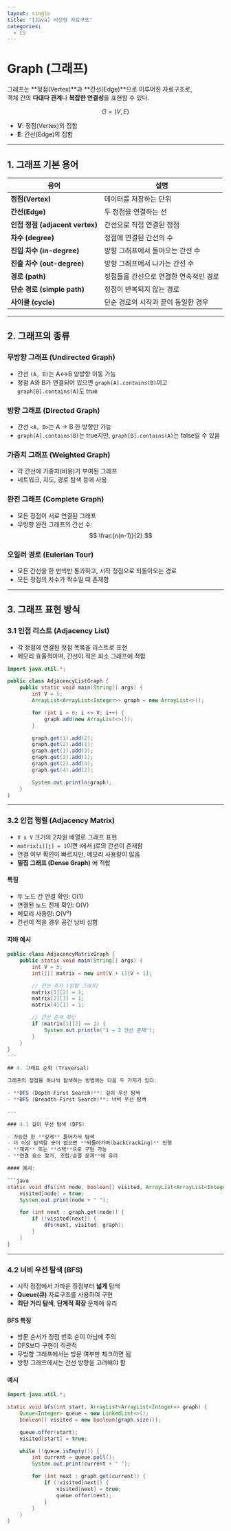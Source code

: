```yaml
---
layout: single
title: "[Java] 비선형 자료구조"
categories: 
  - CS
---
```


# Graph (그래프)

그래프는 **정점(Vertex)**과 **간선(Edge)**으로 이루어진 자료구조로,  
객체 간의 **다대다 관계**나 **복잡한 연결성**을 표현할 수 있다.

$$ G = (V, E) $$  
- **V**: 정점(Vertex)의 집합  
- **E**: 간선(Edge)의 집합

---

## 1. 그래프 기본 용어

| 용어 | 설명 |
|------|------|
| **정점(Vertex)** | 데이터를 저장하는 단위 |
| **간선(Edge)** | 두 정점을 연결하는 선 |
| **인접 정점 (adjacent vertex)** | 간선으로 직접 연결된 정점 |
| **차수 (degree)** | 정점에 연결된 간선의 수 |
| **진입 차수 (in-degree)** | 방향 그래프에서 들어오는 간선 수 |
| **진출 차수 (out-degree)** | 방향 그래프에서 나가는 간선 수 |
| **경로 (path)** | 정점들을 간선으로 연결한 연속적인 경로 |
| **단순 경로 (simple path)** | 정점이 반복되지 않는 경로 |
| **사이클 (cycle)** | 단순 경로의 시작과 끝이 동일한 경우 |

---

## 2. 그래프의 종류

### 무방향 그래프 (Undirected Graph)
- 간선 `(A, B)`는 A↔B 양방향 이동 가능  
- 정점 A와 B가 연결되어 있으면 `graph[A].contains(B)`이고 `graph[B].contains(A)`도 true

### 방향 그래프 (Directed Graph)
- 간선 `<A, B>`는 A → B 한 방향만 가능  
- `graph[A].contains(B)`는 true지만, `graph[B].contains(A)`는 false일 수 있음

### 가중치 그래프 (Weighted Graph)
- 각 간선에 가중치(비용)가 부여된 그래프  
- 네트워크, 지도, 경로 탐색 등에 사용

### 완전 그래프 (Complete Graph)
- 모든 정점이 서로 연결된 그래프  
- 무방향 완전 그래프의 간선 수:  
  $$ \frac{n(n-1)}{2} $$

### 오일러 경로 (Eulerian Tour)
- 모든 간선을 한 번씩만 통과하고, 시작 정점으로 되돌아오는 경로  
- 모든 정점의 차수가 짝수일 때 존재함

---

## 3. 그래프 표현 방식

### 3.1 인접 리스트 (Adjacency List)

- 각 정점에 연결된 정점 목록을 리스트로 표현  
- 메모리 효율적이며, 간선이 적은 희소 그래프에 적합

```java
import java.util.*;

public class AdjacencyListGraph {
    public static void main(String[] args) {
        int V = 5;
        ArrayList<ArrayList<Integer>> graph = new ArrayList<>();

        for (int i = 0; i <= V; i++) {
            graph.add(new ArrayList<>());
        }

        graph.get(1).add(2);
        graph.get(2).add(1);
        graph.get(1).add(3);
        graph.get(3).add(1);
        graph.get(2).add(4);
        graph.get(4).add(2);

        System.out.println(graph);
    }
}
```
---
### 3.2 인접 행렬 (Adjacency Matrix)

- `V x V` 크기의 2차원 배열로 그래프 표현
- `matrix[i][j] = 1`이면 i에서 j로의 간선이 존재함
- 연결 여부 확인이 빠르지만, 메모리 사용량이 많음
- **밀집 그래프 (Dense Graph)** 에 적합

#### 특징

- 두 노드 간 연결 확인: O(1)
- 연결된 노드 전체 확인: O(V)
- 메모리 사용량: O(V²)
- 간선이 적을 경우 공간 낭비 심함

#### 자바 예시

```java
public class AdjacencyMatrixGraph {
    public static void main(String[] args) {
        int V = 5;
        int[][] matrix = new int[V + 1][V + 1];

        // 간선 추가 (방향 그래프)
        matrix[1][2] = 1;
        matrix[2][3] = 1;
        matrix[4][1] = 1;

        // 간선 존재 확인
        if (matrix[1][2] == 1) {
            System.out.println("1 → 2 간선 존재");
        }
    }
}
---

## 4. 그래프 순회 (Traversal)

그래프의 정점을 하나씩 탐색하는 방법에는 다음 두 가지가 있다:

- **DFS (Depth-First Search)**: 깊이 우선 탐색  
- **BFS (Breadth-First Search)**: 너비 우선 탐색

---

### 4.1 깊이 우선 탐색 (DFS)

- 가능한 한 **깊게** 들어가서 탐색  
- 더 이상 탐색할 곳이 없으면 **되돌아가며(backtracking)** 진행  
- **재귀** 또는 **스택**으로 구현 가능  
- **연결 요소 찾기, 조합/순열 문제**에 유리

#### 예시:

```java
static void dfs(int node, boolean[] visited, ArrayList<ArrayList<Integer>> graph) {
    visited[node] = true;
    System.out.print(node + " ");

    for (int next : graph.get(node)) {
        if (!visited[next]) {
            dfs(next, visited, graph);
        }
    }
}
```
---
### 4.2 너비 우선 탐색 (BFS)

- 시작 정점에서 가까운 정점부터 **넓게** 탐색  
- **Queue(큐)** 자료구조를 사용하여 구현  
- **최단 거리 탐색**, **단계적 확장** 문제에 유리

#### BFS 특징

- 방문 순서가 정점 번호 순이 아님에 주의
- DFS보다 구현이 직관적
- 무방향 그래프에서는 방문 여부만 체크하면 됨
- 방향 그래프에서는 간선 방향을 고려해야 함

#### 예시

```java
import java.util.*;

static void bfs(int start, ArrayList<ArrayList<Integer>> graph) {
    Queue<Integer> queue = new LinkedList<>();
    boolean[] visited = new boolean[graph.size()];

    queue.offer(start);
    visited[start] = true;

    while (!queue.isEmpty()) {
        int current = queue.poll();
        System.out.print(current + " ");

        for (int next : graph.get(current)) {
            if (!visited[next]) {
                visited[next] = true;
                queue.offer(next);
            }
        }
    }
}
```